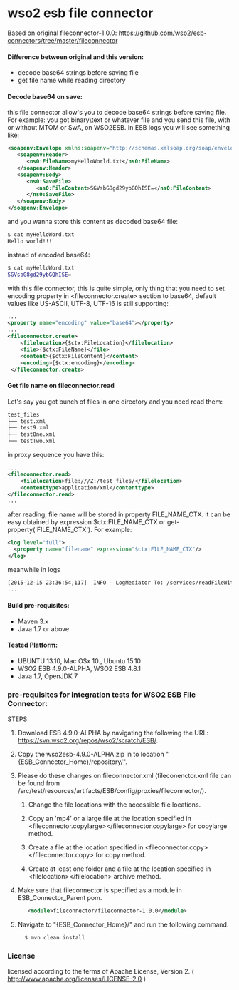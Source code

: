 # wso2 esb file connector

Based on original fileconnector-1.0.0: https://github.com/wso2/esb-connectors/tree/master/fileconnector

#### Difference between original and this version:
 - decode base64 strings before saving file
 - get file name while reading directory

#### Decode base64 on save:
this file connector allow's you to decode base64 strings before saving file.
For example:
you got binary\text or whatever file and you send this file, with or without MTOM or SwA, on WSO2ESB. In ESB logs you will see something like:
```xml
<soapenv:Envelope xmlns:soapenv="http://schemas.xmlsoap.org/soap/envelope/" xmlns:ns0="http://rzrbld.ru/ns0/fakeschema/">
   <soapenv:Header>
      <ns0:FileName>myHelloWorld.txt</ns0:FileName>
   </soapenv:Header>
   <soapenv:Body>
      <ns0:SaveFile>
         <ns0:FileContent>SGVsbG8gd29ybGQhISE=</ns0:FileContent>
      </ns0:SaveFile>
   </soapenv:Body>
</soapenv:Envelope>
```
and you wanna store this content as decoded base64 file:
```sh
$ cat myHelloWord.txt
Hello world!!!
```
instead of encoded base64:
```sh
$ cat myHelloWord.txt
SGVsbG8gd29ybGQhISE=
```
with this file connector, this is quite simple, only thing that you need to set encoding property in &lt;fileconnector.create&gt; section to base64, default values like US-ASCII, UTF-8, UTF-16 is still supporting:
```xml
...
<property name="encoding" value="base64"></property>
...
<fileconnector.create>
    <filelocation>{$ctx:FileLocation}</filelocation>
    <file>{$ctx:FileName}</file>
    <content>{$ctx:FileContent}</content>
    <encoding>{$ctx:encoding}</encoding>
 </fileconnector.create>
```

#### Get file name on fileconnector.read
Let's say you got bunch of files in one directory and you need read them:
```sh
test_files
├── test.xml
├── test9.xml
├── testOne.xml
└── testTwo.xml
```

in proxy sequence you have this:
```xml
...
<fileconnector.read>
    <filelocation>file:///Z:/test_files/</filelocation>
    <contenttype>application/xml</contenttype>
</fileconnector.read>
...
```
after reading, file name will be stored in property FILE_NAME_CTX.
it can be easy obtained by expression $ctx:FILE_NAME_CTX or get-property('FILE_NAME_CTX'). For example:
```xml
<log level="full">
  <property name="filename" expression="$ctx:FILE_NAME_CTX"/>
</log>
```
meanwhile in logs
```sh
[2015-12-15 23:36:54,117]  INFO - LogMediator To: /services/readFileWithName, MessageID: urn:uuid:0c9d0d78-1177-45a0-9033-6e2c3f7d4198, Direction: request, filename = file:///Z:/test_files/test.xml, Envelope: 
...
```



#### Build pre-requisites:
 * Maven 3.x
 * Java 1.7 or above

#### Tested Platform: 
 - UBUNTU 13.10, Mac OSx 10., Ubuntu 15.10
 - WSO2 ESB 4.9.0-ALPHA, WSO2 ESB 4.8.1
 - Java 1.7, OpenJDK 7

### pre-requisites for integration tests for WSO2 ESB File Connector:
STEPS:
1. Download ESB 4.9.0-ALPHA by navigating the following the URL: https://svn.wso2.org/repos/wso2/scratch/ESB/.

2. Copy the wso2esb-4.9.0-ALPHA.zip in to location "{ESB_Connector_Home}/repository/".

3. Please do these changes on fileconnector.xml (fileconenctor.xml file can be found from <fileconnetor>/src/test/resources/artifacts/ESB/config/proxies/fileconnector/).
    1) Change the file locations with the accessible file locations.

    2) Copy an 'mp4' or a large file at the location specified in &lt;fileconnector.copylarge&gt;&lt;/fileconnector.copylarge&gt; for copylarge method.

    3) Create a file at the location specified in &lt;fileconnector.copy&gt;&lt;/fileconnector.copy&gt; for copy method.

    3) Create at least one folder and a file at the location specified in  &lt;filelocation&gt;&lt;/filelocation&gt; archive method.

4. Make sure that fileconnector is specified as a module in ESB_Connector_Parent pom.
    ```xml
       <module>fileconnector/fileconnector-1.0.0</module>
    ```

5. Navigate to "{ESB_Connector_Home}/" and run the following command.
    ```sh
      $ mvn clean install
    ```

### License
licensed according to the terms of Apache License, Version 2. ( http://www.apache.org/licenses/LICENSE-2.0 )
